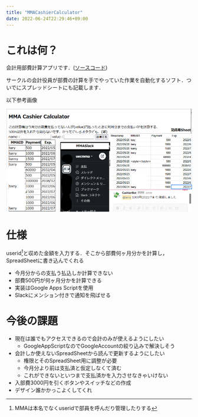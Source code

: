 ```yaml
---
title: "MMACashierCalculator"
date: 2022-06-24T22:29:46+09:00
---
```


# これは何？
会計用部費計算アプリです．([ソースコード](https://gist.github.com/Nafmo2/41004dc92850683ad58b923c5c1a995c#file-mmacashiercalculator-gs))

サークルの会計役員が部費の計算を手でやっていた作業を自動化するソフト．ついでにスプレッドシートにも記載します．

以下参考画像

![GAS](/images/GAS.png)

# 仕様
 userid[^MMAID]と収めた金額を入力する．そこから部費何ヶ月分かを計算し，SpreadSheetに書き込んでくれる
 
 - 今月分からの支払う払込しか計算できない
 - 部費500円が何ヶ月分かを計算できる
 - 実装はGoogle Apps Scriptを使用
 - Slackにメンション付きで通知を飛ばせる

[^MMAID]:MMAは本名でなくuseridで部員を呼んだり管理したりする

# 今後の課題
 - 現在は誰でもアクセスできるので会計のみが使えるようにしたい
   - GoogleAppScriptなのでGoogleAccountの絞り込みで解決しそう
 - 会計しか使えないSpreadSheetから読んで更新するようにしたい
   - 権限とそのSpreadSheet用に調整が必要
   - 今月分より前は支払済と仮定しなくて済む
   - これができないといつまで支払済かを入力させなきゃいけない
 - 入部費3000円を引くボタンやスイッチなどの作成
 - デザイン誰かかっこよくしてくれ

